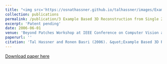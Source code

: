 ```yaml
---
title: "<img src='https://osnathassner.github.io/talhassner/images/Example Based 3D Reconstruction from Single 2D Images - Icon.jpg' height='60' width='60'> Example Based 3D Reconstruction from Single 2D Images"
collection: publications
permalink: /publication/3 Example Based 3D Reconstruction from Single 2D Images
excerpt: 'Patent pending'
date: 2006-06-01
venue: 'Beyond Patches Workshop at IEEE Conference on Computer Vision and Pattern Recognition (CVPR), New-York'
paperurl: ''
citation: 'Tal Hassner and Ronen Basri (2006). &quot;Example Based 3D Reconstruction from Single 2D Images.&quot; <i>Beyond Patches Workshop at IEEE Conference on Computer Vision and Pattern Recognition (CVPR), New-York</i>.'
---
```


[Download paper here](http://www.wisdom.weizmann.ac.il/~vision/By_Example_Reconstruction/BP06_HASSNER_T.pdf)
